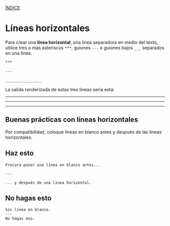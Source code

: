 [ÍNDICE](https://github.com/Zet0699/Guia_markdown/blob/Zet_main/README.md)


# **Líneas horizontales**

Para crear una **línea horizontal**, una línea separadora en medio del texto, utilice tres o más asteriscos `***`, guiones `---` o guiones bajos `___` separados en una línea.

```   
***

---

________________
```

La salida renderizada de estas tres líneas sería esta:

***

---

________________



## **Buenas prácticas con líneas horizontales**

Por compatibilidad, coloque líneas en blanco antes y después de las líneas horizontales.

## Haz esto
``` 
Procura poner una línea en blanco antes...

---

... y después de una línea horizontal.
```    

## No hagas esto
```
Sin línea en blanco.
---
No hagas eso.
```


